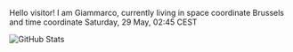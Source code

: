 Hello visitor! I am Giammarco, currently living in space coordinate Brussels and time coordinate Saturday, 29 May, 02:45 CEST

![GitHub Stats](https://github-readme-stats.vercel.app/api?username=grcasanova)
